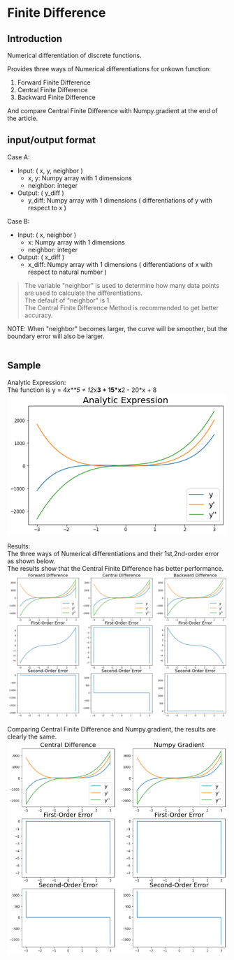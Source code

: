 # Finite Difference

## Introduction

Numerical differentiation of discrete functions.

Provides three ways of Numerical differentiations for unkown function:
1. Forward Finite Difference
2. Central Finite Difference
3. Backward Finite Difference

And compare Central Finite Difference with Numpy.gradient at the end of the article.

## input/output format
Case A:<br>
* Input: ( x, y, neighbor ) <br>
  * x, y: Numpy array with 1 dimensions <br>
  * neighbor: integer <br>
* Output: ( y_diff ) <br>
  * y_diff: Numpy array with 1 dimensions ( differentiations of y with respect to x ) <br>

Case B:<br>
* Input: ( x, neighbor ) <br>
  * x: Numpy array with 1 dimensions <br>
  * neighbor: integer <br>
* Output: ( x_diff ) <br>
  * x_diff: Numpy array with 1 dimensions ( differentiations of x with respect to natural number ) <br>

>The variable "neighbor" is used to determine how many data points are used to calculate the differentiations. <br>
The default of "neighbor" is 1. <br>
The Central Finite Difference Method is recommended to get better accuracy. <br>

NOTE: When "neighbor" becomes larger, the curve will be smoother, but the boundary error will also be larger.<br><br>

## Sample
Analytic Expression: <br>
The function is y = 4*x**5 + 12*x**3 + 15*x**2 - 20*x + 8 <br>
![](https://github.com/TW-ZJLin/FiniteDifference/blob/main/Figures/analytic_expression.png)<br>

Results: <br>
The three ways of Numerical differentiations and their 1st,2nd-order error as shown below.<br>
The results show that the Central Finite Difference has better performance.<br>
![](https://github.com/TW-ZJLin/FiniteDifference/blob/main/Figures/results.png)<br>

Comparing Central Finite Difference and Numpy.gradient, the results are clearly the same.<br>
![](https://github.com/TW-ZJLin/FiniteDifference/blob/main/Figures/comparison.png)<br>
